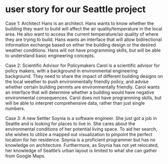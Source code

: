 # user story for our Seattle project

Case 1: Architect
Hans is an architect. Hans wants to know whether the building they want to build will affect the air quality/temperature in the local area. He also want to access the current temperature/air quality of where they are trying to build. Hans wants an interface that will allow bidirectional information exchange based on either the building design or the desired weather conditions. Hans will not have programming skills, but will be able to understand basic engineering concepts.

Case 2: Scientific Advisor for Policymakers
Carol is a scientific advisor for policy makers, with a background in environmental engineering background. They need to share the impact of different building designs on the local weather to push environmentally friendly policy, and advise whether certain building permits are environmentally friendly. Carol wants an interface that will determine whether a building would have negative environmental consequences. Carol does not have programming skills, but will be able to interpret comprehensive data, rather than just single numbers.

Case 3: A new Settler
Soynia is a software engineer. She just got a job in Seattle and is looking for places to live in. She cares about the environmental conditions of her potential living space. To aid her search, she wishes to utilize a mapped out visualization to pinpoint the perfect location for her residence. Soynia is a proficient programmer but has no knowledge on architecture. Furthermore, as Soynia has not yet relocated, her knowledge of Seattle’s urban layout is limited to what she can gather from Google Maps.
